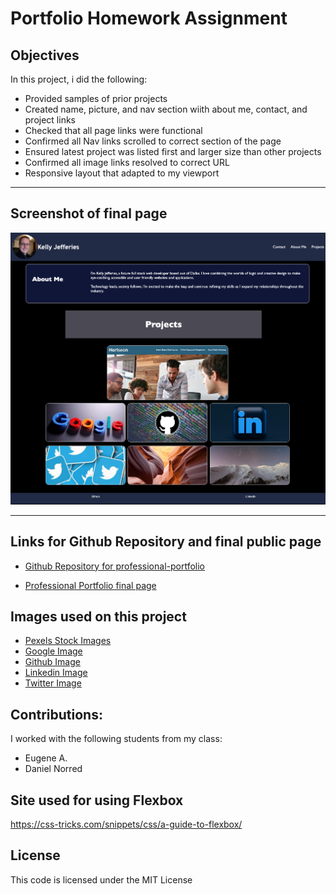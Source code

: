 # Portfolio Homework Assignment

## Objectives

In this project, i did the following:

- Provided samples of prior projects
- Created name, picture, and nav section wiith about me, contact, and project links
- Checked that all page links were functional
- Confirmed all Nav links scrolled to correct section of the page
- Ensured latest project was listed first and larger size than other projects
- Confirmed all image links resolved to correct URL
- Responsive layout that adapted to my viewport 

-----
## Screenshot of final page

![Screenshot of final webpage](./assets/images/portfolio-final-page.png)

-----
## Links for Github Repository and final public page

- [Github Repository for professional-portfolio](https://github.com/ksjefferies/professional-portfolio)

- [Professional Portfolio final page](https://ksjefferies.github.io/professional-portfolio/)

## Images used on this project
- [Pexels Stock Images](https://www.pexels.com)
- [Google Image](https://www.reuters.com/technology/google-services-down-some-users-downdetector-2021-06-29/)
- [Github Image](https://www.omgubuntu.co.uk/2018/06/microsoft-buying-github)
- [Linkedin Image](https://techsavvy.life/2022/02/17/want-to-change-your-linkedin-profile-url/)
- [Twitter Image](https://www.indiatvnews.com/technology/news-twitter-edit-button-introduction-on-one-condition-know-what-is-it-631301)

## Contributions:
I worked with the following students from my class:
- Eugene A.
- Daniel Norred

## Site used for using Flexbox
https://css-tricks.com/snippets/css/a-guide-to-flexbox/

## License
This code is licensed under the MIT License